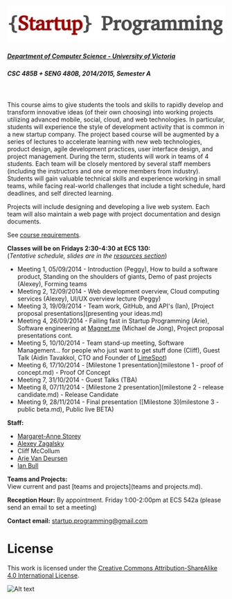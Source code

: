 ![Alt text](images/logo.png)

##### [Department of Computer Science - University of Victoria](http://www.csc.uvic.ca/)
##### CSC 485B + SENG 480B, 2014/2015, Semester A
<br>

This course aims to give students the tools and skills to rapidly develop and transform innovative ideas (of their own choosing) into working projects utilizing advanced mobile, social, cloud, and web technologies. In particular, students will experience the style of development activity that is common in a new startup company. The project based course will be augmented by a series of lectures to accelerate learning with new web technologies, product design, agile development practices, user interface design, and project management. During the term, students will work in teams of 4 students. Each team will be closely mentored by several staff members (including the instructors and one or more members from industry). Students will gain valuable technical skills and experience working in small teams, while facing real-world challenges that include a tight schedule, hard deadlines, and self directed learning.

Projects will include designing and developing a live web system. Each team will also maintain a web page with project documentation and design documents.

See [course requirements](requirements.md).

**Classes will be on Fridays 2:30-4:30 at ECS 130:**  
(*Tentative schedule, slides are in the [resources section](resources)*)

- Meeting 1, 05/09/2014 - Introduction (Peggy), How to build a software product, Standing on the shoulders of giants, Demo of past projects (Alexey), Forming teams
- Meeting 2, 12/09/2014 - Web development overview, Cloud computing services (Alexey), UI/UX overview lecture (Peggy)
- Meeting 3, 19/09/2014 - Team work, GitHub, and API's (Ian), [Project proposal presentations](presenting your ideas.md)
- Meeting 4, 26/09/2014 - Failing fast in Startup Programming (Arie), Software engineering at [Magnet.me](https://magnet.me/) (Michael de Jong), Project proposal presentations cont.
- Meeting 5, 10/10/2014 - Team stand-up meeting, Software Management... for people who just want to get stuff done (Cliff), Guest Talk (Aidin Tavakkol, CTO and Founder of [LimeSpot](https://limespot.com/))
- Meeting 6, 17/10/2014 - [Milestone 1 presentation](milestone 1 - proof of concept.md) - Proof Of Concept
- Meeting 7, 31/10/2014 - Guest Talks (TBA)
- Meeting 8, 07/11/2014 - [Milestone 2 presentation](milestone 2 - release candidate.md) - Release Candidate
- Meeting 9, 28/11/2014 - Final presentation ([Milestone 3](milestone 3 - public beta.md), Public live BETA)

**Staff:**

- [Margaret-Anne Storey](http://webhome.cs.uvic.ca/~mstorey)
- [Alexey Zagalsky](http://alexeyza.com/)
- Cliff McCollum
- [Arie Van Deursen](http://www.st.ewi.tudelft.nl/~arie/)
- [Ian Bull](http://ianbull.com/)

**Teams and Projects:**  
View current and past [teams and projects](teams and projects.md).

**Reception Hour:** By appointment. Friday 1:00-2:00pm at ECS 542a (please send an email to set a meeting) 

**Contact email:** [startup.programming@gmail.com](mailto:startup.programming@gmail.com)

# License
This work is licensed under the [Creative Commons Attribution-ShareAlike 4.0 International License](http://creativecommons.org/licenses/by-sa/4.0/).

![Alt text](https://i.creativecommons.org/l/by-sa/4.0/88x31.png "Creative Commons Attribution-ShareAlike 4.0 International License")
